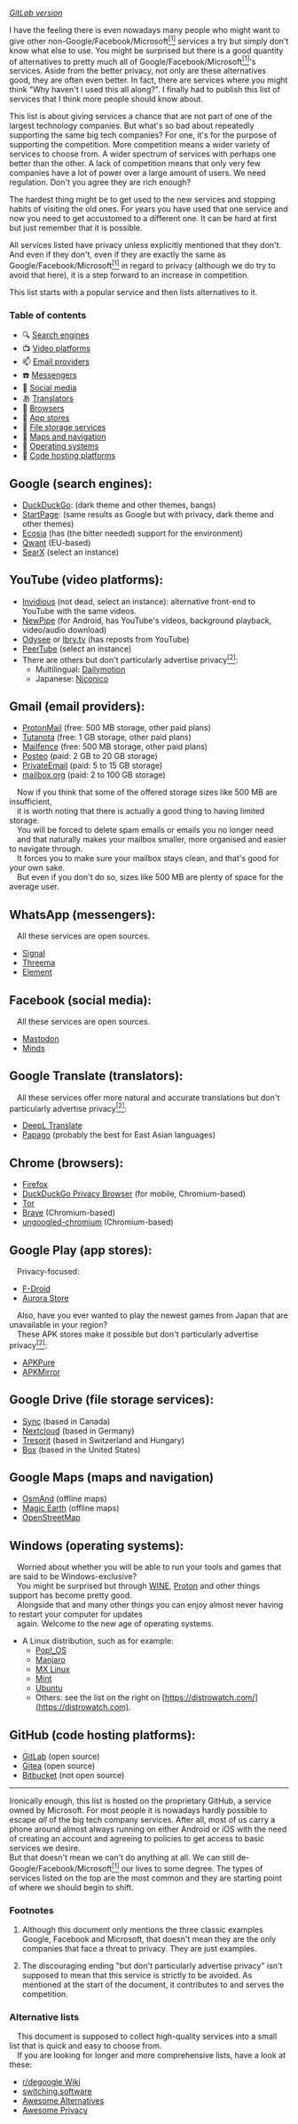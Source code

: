 *[GitLab version](https://gitlab.com/r00ster91/shifting)*

I have the feeling there is even nowadays many people who might want to give other non-Google/Facebook/Microsoft[<sup>[1]</sup>](#f1) services a try but simply don't know what else to use. You might be surprised but there is a good quantity of alternatives to pretty much all of Google/Facebook/Microsoft[<sup>[1]</sup>](#f1)'s services. Aside from the better privacy, not only are these alternatives good, they are often even better. In fact, there are services where you might think "Why haven't I used this all along?". I finally had to publish this list of services that I think more people should know about.

This list is about giving services a chance that are not part of one of the largest technology companies. But what's so bad about repeatedly supporting the same big tech companies? For one, it's for the purpose of supporting the competition. More competition means a wider variety of services to choose from. A wider spectrum of services with perhaps one better than the other. A lack of competition means that only very few companies have a lot of power over a large amount of users. We need regulation. Don't you agree they are rich enough?

The hardest thing might be to get used to the new services and stopping habits of visiting the old ones. For years you have used that one service and now you need to get accustomed to a different one. It can be hard at first but just remember that it is possible.

All services listed have privacy unless explicitly mentioned that they don't. And even if they don't, even if they are exactly the same as Google/Facebook/Microsoft[<sup>[1]</sup>](#f1) in regard to privacy (although we do try to avoid that here), it is a step forward to an increase in competition.

This list starts with a popular service and then lists alternatives to it.

### Table of contents  
* :mag: [Search engines](#search_engines)
* :tv: [Video platforms](#video_platforms)
* :mailbox: [Email providers](#email_providers)
* :phone: [Messengers](#messengers)
* :mega: [Social media](#social_media)
* あ [Translators](#translators)
* :book: [Browsers](#browsers)
* :bookmark: [App stores](#app_stores)
* :open_file_folder: [File storage services](#file_storage_services)
* :evergreen_tree: [Maps and navigation](#maps_and_navigation)
* :floppy_disk: [Operating systems](#operating_systems)
* :book: [Code hosting platforms](#code_hosting_platforms)

## Google (search engines):<div id="search_engines">

* [DuckDuckGo](https://duckduckgo.com): (dark theme and other themes, bangs)
* [StartPage](https://www.startpage.com): (same results as Google but with privacy, dark theme and other themes)
* [Ecosia](https://www.ecosia.org) (has (the bitter needed) support for the environment)
* [Qwant](https://www.qwant.com) (EU-based)
* [SearX](https://searx.space/) (select an instance)

## YouTube (video platforms):<div id="video_platforms">

<!--replace the link with https://invidious.io/ once the site is ready (see https://github.com/iv-org/invidious/issues/1694) and then make it into the same format as the others-->
* [Invidious](https://invidio.us) (not dead, select an instance): alternative front-end to YouTube with the same videos.
* [NewPipe](https://newpipe.net/) (for Android, has YouTube's videos, background playback, video/audio download)
* [Odysee](https://odysee.com) or [lbry.tv](https://lbry.tv) (has reposts from YouTube)
* [PeerTube](https://joinpeertube.org/instances#instances-list) (select an instance)
* There are others but don't particularly advertise privacy[<sup>[2]</sup>](#f2):
   * Multilingual: [Dailymotion](https://www.dailymotion.com)
   * Japanese: [Niconico](https://www.nicovideo.jp)

## Gmail (email providers):<div id="email_providers">

* [ProtonMail](https://protonmail.com) (free: 500 MB storage, other paid plans)
* [Tutanota](https://tutanota.com) (free: 1 GB storage, other paid plans)
* [Mailfence](https://mailfence.com) (free: 500 MB storage, other paid plans)
* [Posteo](https://posteo.de/en) (paid: 2 GB to 20 GB storage)
* [PrivateEmail](https://privateemail.com) (paid: 5 to 15 GB storage)
* [mailbox.org](https://mailbox.org/en) (paid: 2 to 100 GB storage)

&emsp;Now if you think that some of the offered storage sizes like 500 MB are insufficient,<br>
&emsp;it is worth noting that there is actually a good thing to having limited storage.<br>
&emsp;You will be forced to delete spam emails or emails you no longer need<br>
&emsp;and that naturally makes your mailbox smaller, more organised and easier to navigate through.<br>
&emsp;It forces you to make sure your mailbox stays clean, and that's good for your own sake.<br>
&emsp;But even if you don't do so, sizes like 500 MB are plenty of space for the average user.

## WhatsApp (messengers):<div id="messengers">

&emsp;All these services are open sources.

* [Signal](https://www.signal.org)
* [Threema](https://threema.ch)
* [Element](https://element.io)

## Facebook (social media):<div id="social_media">

&emsp;All these services are open sources.

* [Mastodon](https://joinmastodon.org)
* [Minds](https://www.minds.com) 

## Google Translate (translators):<div id="translators">

&emsp;All these services offer more natural and accurate translations but don't particularly advertise privacy[<sup>[2]</sup>](#f2):

* [DeepL Translate](https://www.deepl.com/translator)
* [Papago](https://papago.naver.com) (probably the best for East Asian languages)

## Chrome (browsers):<div id="browsers">

* [Firefox](https://www.mozilla.org/en-US/firefox/browsers)
* [DuckDuckGo Privacy Browser](https://duckduckgo.com/app) (for mobile, Chromium-based)
* [Tor](https://www.torproject.org)
* [Brave](https://brave.com) (Chromium-based)
* [ungoogled-chromium](https://github.com/Eloston/ungoogled-chromium#downloads) (Chromium-based)

## Google Play (app stores):<div id="app_stores">

&emsp;Privacy-focused:

* [F-Droid](https://f-droid.org)
* [Aurora Store](https://gitlab.com/AuroraOSS/AuroraStore#downloads)

&emsp;Also, have you ever wanted to play the newest games from Japan that are unavailable in your region?<br>
&emsp;These APK stores make it possible but don't particularly advertise privacy[<sup>[2]</sup>](#f2):

* [APKPure](https://apkpure.com)
* [APKMirror](https://www.apkmirror.com)

## Google Drive (file storage services):<div id="file_storage_services">

* [Sync](https://www.sync.com) (based in Canada)
* [Nextcloud](https://nextcloud.com) (based in Germany)
* [Tresorit](https://tresorit.com) (based in Switzerland and Hungary)
* [Box](https://www.box.com) (based in the United States)

## Google Maps (maps and navigation)<div id="maps_and_navigation">

* [OsmAnd](https://osmand.net) (offline maps)
* [Magic Earth](https://www.magicearth.com) (offline maps)<!-- maybe add Qwant Maps once it's out of beta * [Qwant Maps](https://www.qwant.com/maps)-->
* [OpenStreetMap](https://www.openstreetmap.org)

## Windows (operating systems):<div id="operating_systems">

&emsp;Worried about whether you will be able to run your tools and games that are said to be Windows-exclusive?<br>
&emsp;You might be surprised but through [WINE](https://www.winehq.org), [Proton](https://www.protondb.com) and other things support has become pretty good.<br>
&emsp;Alongside that and many other things you can enjoy almost never having to restart your computer for updates<br>
&emsp;again. Welcome to the new age of operating systems.

* A Linux distribution, such as for example:
   * [Pop!\_OS](https://pop.system76.com)
   * [Manjaro](https://manjaro.org)
   * [MX Linux](https://mxlinux.org)
   * [Mint](https://linuxmint.com)
   * [Ubuntu](https://ubuntu.com)
   * Others: see the list on the right on [https://distrowatch.com/](https://distrowatch.com).

## GitHub (code hosting platforms):<div id="code_hosting_platforms">

* [GitLab](https://about.gitlab.com) (open source)
* [Gitea](https://gitea.io) (open source)
* [Bitbucket](https://bitbucket.org) (not open source)

-----

Ironically enough, this list is hosted on the proprietary GitHub, a service owned by Microsoft. For most people it is nowadays hardly possible to escape *all* of the big tech company services. After all, most of us carry a phone around almost always running on either Android or iOS with the need of creating an account and agreeing to policies to get access to basic services we desire.  
But that doesn't mean we can't do anything at all. We can still de-Google/Facebook/Microsoft[<sup>[1]</sup>](#f1) our lives to some degree. The types of services listed on the top are the most common and they are starting point of where we should begin to shift.

### Footnotes

1. <span id="f1"></span>
Although this document only mentions the three classic examples Google, Facebook and Microsoft, that doesn't mean they are the only companies that face a threat to privacy. They are just examples.

2. <span id="f2"></span>
The discouraging ending "but don't particularly advertise privacy" isn't supposed to mean that this service is strictly to be avoided. As mentioned at the start of the document, it contributes to and serves the competition.

### Alternative lists

&emsp;This document is supposed to collect high-quality services into a small list that is quick and easy to choose from.<br>
&emsp;If you are looking for longer and more comprehensive lists, have a look at these:<br>
* [r/degoogle Wiki](https://www.reddit.com/r/degoogle/wiki/index)
* [switching.software](https://switching.software)
* [Awesome Alternatives](https://gitlab.com/linuxcafefederation/awesome-alternatives)
* [Awesome Privacy](https://github.com/paulaime/Awesome-Privacy)
